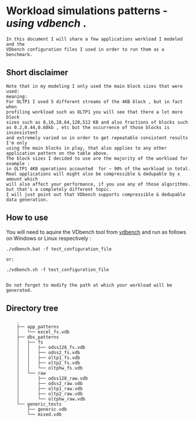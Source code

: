 # Workload simulations patterns -  _using vdbench_  .
```
In this document I will share a few applications workload I modeled and the 
VDbench configuration files I used in order to run them as a benchmark.
```

## Short disclaimer
```
Note that in my modeling I only used the main block sizes that were used:
meaning:
For OLTP1 I used 5 different streams of the 4KB block , but in fact when
profiling workload such as OLTP1 you will see that there a lot more block
sizes such as 8,16,28,64,120,512 KB and also fractions of blocks such 
as 0.2,0.44,0.68kb , etc but the occurrence of those blocks is inconsistent 
and extremely varied so in order to get repeatable consistent results I'm only 
using the main blocks in play, that also applies to any other application pattern on the table above.
The block sizes I decided to use are the majority of the workload for example :
in OLTP1 4KB operations accounted  for ~ 90% of the workload in total.
Real applications will might also be compressible & dedupable by x amount which 
will also affect your performance, if you use any of those algorithms.
but that's a completely different topic. 
I will just point out that VDbench supports compressible & dedupable data generation.
```

## How to use 
You will need to aquire the VDbench tool from [vdbench] and run as follows on Windows or Linux respectively :

```
./vdbench.bat -f test_configuration_file

or:

./vdbench.sh -f test_configuration_file


Do not forget to modify the path at which your workload will be generated.
```

## Directory tree

```
    .
    ├── app_patterns
    │   └── excel_fs.vdb
    ├── dbs_patterns
    │   ├── fs
    │   │   ├── odss128_fs.vdb
    │   │   ├── odss2_fs.vdb
    │   │   ├── oltp1_fs.vdb
    │   │   ├── oltp2_fs.vdb
    │   │   └── oltphw_fs.vdb
    │   └── raw
    │       ├── odss128_raw.vdb
    │       ├── odss2_raw.vdb
    │       ├── oltp1_raw.vdb
    │       ├── oltp2_raw.vdb
    │       └── oltphw_raw.vdb
    └── generic_tests
        ├── generic.vdb
        └── mixed.vdb
```

   [vdbench]: <https://www.oracle.com/downloads/server-storage/vdbench-downloads.html>
